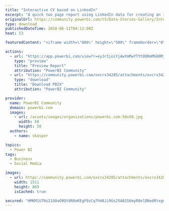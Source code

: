 ```yaml
---
title: "Interactive CV based on LinkedIn"
excerpt: "A quick two page report using LinkedIn data for creating an interactive CV including current/previous positions, skill ratings, recommendations and"
originalUrl: https://community.powerbi.com/t5/Data-Stories-Gallery/Interactive-CV-based-on-LinkedIn/m-p/436914
type: download
publishedDateTime: 2018-06-11T04:12:00Z
heat: 53

featuredContent: "<iframe width=\"800\" height=\"500\" frameborder=\"0\" src=\"https://app.powerbi.com/view?r=eyJrIjoiYjAwYmMwYTYtODRmMS00MjA5LThjNzYtOTNmNDczMTBkMDBjIiwidCI6ImZiM2Q5MWE5LWU4NzMtNGJlOC1hYTc1LTcxNDEzY2Y5ZDNjOCIsImMiOjh9\"></iframe>"

actions:
  - url: "https://app.powerbi.com/view?r=eyJrIjoiYjAwYmMwYTYtODRmMS00MjA5LThjNzYtOTNmNDczMTBkMDBjIiwidCI6ImZiM2Q5MWE5LWU4NzMtNGJlOC1hYTc1LTcxNDEzY2Y5ZDNjOCIsImMiOjh9"
    type: "preview"
    title: "Preview Report"
    attribution: "PowerBI Community"
  - url: "https://community.powerbi.com/oxcrx34285/attachments/oxcrx34285/DataStoriesGallery/1981/2/LinkedIn.pbix"
    type: "download"
    title: "Download PBIX"
    attribution: "PowerBI Community"

provider:
  name: PowerBI Community
  domain: powerbi.com
  images:
    - url: /assets/images/organizations/powerbi.com-50x50.jpg
      width: 50
      height: 50
  authors:
    - name: skasper

topics:
  - Power BI
tags:
  - Business
  - Social Media

images:
  - url: https://community.powerbi.com/oxcrx34285/attachments/oxcrx34285/DataStoriesGallery/1981/1/pbi_linkedin.jpg
    width: 1511
    height: 869
    isCached: true

secured: "HMKM1U7Nz21U0aO9Qt8R0oKEgF0zCq7hHAJi9Gs2SA81S6myR8elDNedRtxgnc8+wJZKE0mWXtlC2q/yVZzP4Bu9aFZE1Ed5XKgkGDVopTTvu5O6WaiHV8ct3s7RFsxVEO/b6noG8qB80yKDoZCXQz8N2ww4lrsJHTUFbULXgpH2aw/e8xRhraOhdGSu0oQKgSow2Sdkf+I+1+s31z2+YCur0pfyvVxAQVOZkXWeBrmgRrhn4SbR/DaU2oYNbbT25ROnpcaxGlYWhOiq2yuEChHhwg6/3scLtIPD+BXogt+NOiYj2on/Pp31nUmdQoVjRJxIXid6isp0k7T7Uanns5R2vC/yWGFmz4wlXI+c+w4ZS8myu7z4k+ClJGHL7tj8qzhXe+snjDXKBBlFU3tcpfgeCWRIfQVMB1HDi8D9vvnJ+cL2BluylFRcDfB4r3XH;KNL0fXhIMKiTav1Art0pTg=="
---
```


